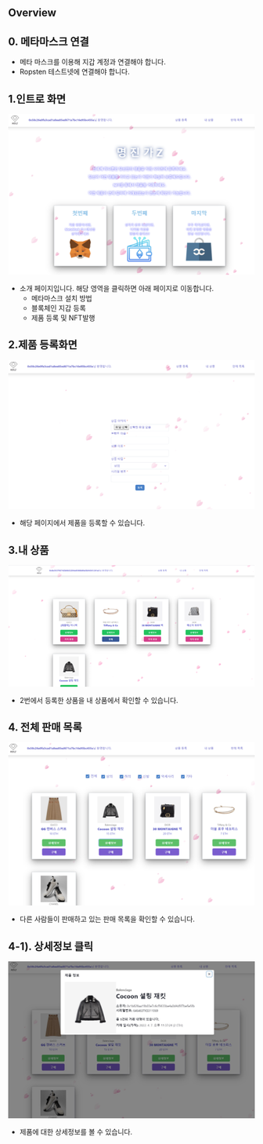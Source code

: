## Overview

## 0. 메타마스크 연결

* 메타 마스크를 이용해 지갑 계정과 연결해야 합니다.
* Ropsten 테스트넷에 연결해야 합니다.

## 1.인트로 화면

![a1](../picture/a1.png)

* 소개 페이지입니다. 해당 영역을 클릭하면 아래 페이지로 이동합니다.
    * 메타마스크 설치 방법
    * 블록체인 지갑 등록
    * 제품 등록 및 NFT발행

## 2.제품 등록화면

![a2](../picture/a2.png)

* 해당 페이지에서 제품을 등록할 수 있습니다.

## 3.내 상품

![a3](../picture/a3.png)

* 2번에서 등록한 상품을 내 상품에서 확인할 수 있습니다.

## 4. 전체 판매 목록

![a4](../picture/a4.png)

* 다른 사람들이 판매하고 있는 판매 목록을 확인할 수 있습니다.

## 4-1). 상세정보 클릭

![a5](../picture/a5.png)

* 제품에 대한 상세정보를 볼 수 있습니다.
